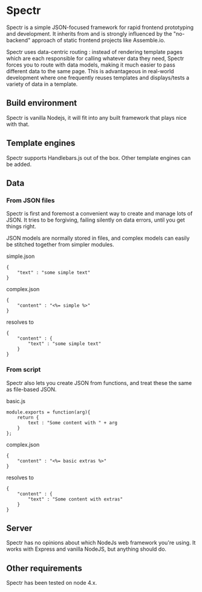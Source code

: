 # Spectr

Spectr is a simple JSON-focused framework for rapid frontend prototyping and development. It inherits from and is
strongly influenced by the "no-backend" approach of static frontend projects like Assemble.io.

Spectr uses data-centric routing : instead of rendering template pages which are each responsible for calling whatever
data they need, Spectr forces you to route with data models, making it much easier to pass different data to the same
page. This is advantageous in real-world development where one frequently reuses templates and displays/tests a variety
of data in a template.

## Build environment

Spectr is vanilla Nodejs, it will fit into any built framework that plays nice with that.

## Template engines

Spectr supports Handlebars.js out of the box. Other template engines can be added.

## Data

### From JSON files

Spectr is first and foremost a convenient way to create and manage lots of JSON. It tries to be forgiving, failing
silently on data errors, until you get things right.

JSON models are normally stored in files, and complex models can easily be stitched together from simpler modules.

simple.json

    {
        "text" : "some simple text"
    }

complex.json

    {
        "content" : "<%= simple %>"
    }

resolves to

    {
        "content" : {
            "text" : "some simple text"
        }
    }

### From script

Spectr also lets you create JSON from functions, and treat these the same as file-based JSON.

basic.js

    module.exports = function(arg){
        return {
            text : "Some content with " + arg
        }
    };

complex.json

    {
        "content" : "<%= basic extras %>"
    }

resolves to

    {
        "content" : {
            "text" : "Some content with extras"
        }
    }


## Server

Spectr has no opinions about which NodeJs web framework you're using. It works with Express and vanilla NodeJS, but
anything should do.

## Other requirements

Spectr has been tested on node 4.x.
